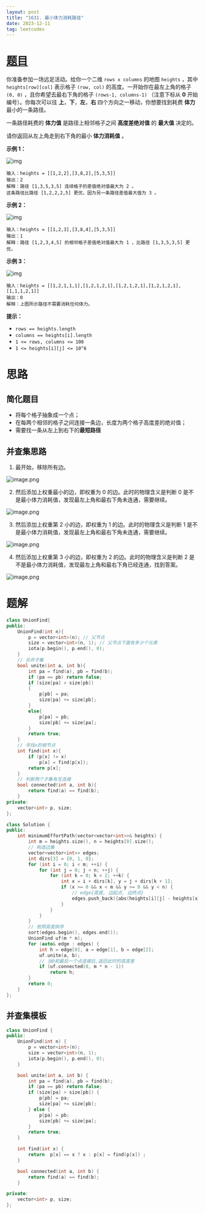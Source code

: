 ```yaml
---
layout: post
title: "1631. 最小体力消耗路径"
date: 2023-12-11
tag: leetcodes
---
```


# [题目](https://leetcode.cn/problems/path-with-minimum-effort/) 

你准备参加一场远足活动。给你一个二维 `rows x columns` 的地图 `heights` ，其中 `heights[row][col]` 表示格子 `(row, col)` 的高度。一开始你在最左上角的格子 `(0, 0)` ，且你希望去最右下角的格子 `(rows-1, columns-1)` （注意下标从 **0** 开始编号）。你每次可以往 **上**，**下**，**左**，**右** 四个方向之一移动，你想要找到耗费 **体力** 最小的一条路径。

一条路径耗费的 **体力值** 是路径上相邻格子之间 **高度差绝对值** 的 **最大值** 决定的。

请你返回从左上角走到右下角的最小 **体力消耗值** 。

 

**示例 1：**

![img](https://assets.leetcode-cn.com/aliyun-lc-upload/uploads/2020/10/25/ex1.png)

```
输入：heights = [[1,2,2],[3,8,2],[5,3,5]]
输出：2
解释：路径 [1,3,5,3,5] 连续格子的差值绝对值最大为 2 。
这条路径比路径 [1,2,2,2,5] 更优，因为另一条路径差值最大值为 3 。
```

**示例 2：**

![img](https://assets.leetcode-cn.com/aliyun-lc-upload/uploads/2020/10/25/ex2.png)

```
输入：heights = [[1,2,3],[3,8,4],[5,3,5]]
输出：1
解释：路径 [1,2,3,4,5] 的相邻格子差值绝对值最大为 1 ，比路径 [1,3,5,3,5] 更优。
```

**示例 3：**

![img](https://assets.leetcode-cn.com/aliyun-lc-upload/uploads/2020/10/25/ex3.png)

```
输入：heights = [[1,2,1,1,1],[1,2,1,2,1],[1,2,1,2,1],[1,2,1,2,1],[1,1,1,2,1]]
输出：0
解释：上图所示路径不需要消耗任何体力。
```

 

**提示：**

- `rows == heights.length`
- `columns == heights[i].length`
- `1 <= rows, columns <= 100`
- `1 <= heights[i][j] <= 10^6`



# 思路

## 简化题目

* 将每个格子抽象成一个点；
* 在每两个相邻的格子之间连接一条边，长度为两个格子高度差的绝对值；
* 需要找一条从左上到右下的**最短路径**

## 并查集思路

1. 最开始，移除所有边。

![image.png](https://pic.leetcode-cn.com/1611889147-KDVKrI-image.png)

2. 然后添加上权重最小的边，即权重为 0 的边。此时的物理含义是判断 0 是不是最小体力消耗值，发现最左上角和最右下角未连通，需要继续。

![image.png](https://pic.leetcode-cn.com/1611889001-DiIWlE-image.png)

3. 然后添加上权重第 2 小的边，即权重为 1 的边。此时的物理含义是判断 1 是不是最小体力消耗值，发现最左上角和最右下角未连通，需要继续。

![image.png](https://pic.leetcode-cn.com/1611889026-yZqCqP-image.png)

4. 然后添加上权重第 3 小的边，即权重为 2 的边。此时的物理含义是判断 2 是不是最小体力消耗值，发现最左上角和最右下角已经连通，找到答案。

![image.png](https://pic.leetcode-cn.com/1611889044-Ydwvwf-image.png)



# 题解

```c++
class UnionFind{
public:
    UnionFind(int n){
        p = vector<int>(n); // 父节点
        size = vector<int>(n, 1); // 父节点下面有多少个元素
        iota(p.begin(), p.end(), 0);
    }
    // 合并子集
    bool unite(int a, int b){
        int pa = find(a), pb = find(b);
        if (pa == pb) return false;
        if (size[pa] > size[pb])
        {
            p[pb] = pa;
            size[pa] += size[pb];
        }
        else{
            p[pa] = pb;
            size[pb] += size[pa];
        }
        return true;
    }
    // 寻找x的根节点
    int find(int x){
        if (p[x] != x)
            p[x] = find(p[x]);
        return p[x];
    }
    // 判断两个子集有无连接
    bool connected(int a, int b){
        return find(a) == find(b);
    }
private:
    vector<int> p, size;
};

class Solution {
public:
    int minimumEffortPath(vector<vector<int>>& heights) {
        int m = heights.size(), n = heights[0].size();
        // 构造边集
        vector<vector<int>> edges;
        int dirs[3] = {0, 1, 0}; 
        for (int i = 0; i < m; ++i) {
            for (int j = 0; j < n; ++j) {
                for (int k = 0; k < 2; ++k) {
                    int x = i + dirs[k], y = j + dirs[k + 1];
                    if (x >= 0 && x < m && y >= 0 && y < n) {
                        // edge{高度, 边起点, 边终点}
                        edges.push_back({abs(heights[i][j] - heights[x][y]), i * n + j, x * n + y});
                    }
                }
            }
        }
        // 依照高度排序
        sort(edges.begin(), edges.end());
        UnionFind uf(m * n);
        for (auto& edge : edges) {
            int h = edge[0], a = edge[1], b = edge[2];
            uf.unite(a, b);
            // 当0和最后一个点连接后,返回此时的高度差
            if (uf.connected(0, m * n - 1)) 
                return h;
        }
        return 0;
    }
};
```


## 并查集模板

```c++
class UnionFind {
public:
    UnionFind(int n) {
        p = vector<int>(n);
        size = vector<int>(n, 1);
        iota(p.begin(), p.end(), 0);
    }

    bool unite(int a, int b) {
        int pa = find(a), pb = find(b);
        if (pa == pb) return false;
        if (size[pa] > size[pb]) {
            p[pb] = pa;
            size[pa] += size[pb];
        } else {
            p[pa] = pb;
            size[pb] += size[pa];
        }
        return true;
    }

    int find(int x) {
        return  p[x] == x ? x : p[x] = find(p[x]) ;
    }

    bool connected(int a, int b) {
        return find(a) == find(b);
    }

private:
    vector<int> p, size;
};
```

